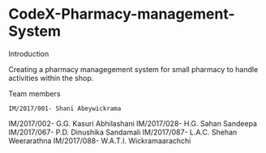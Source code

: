 # CodeX-Pharmacy-management-System

Introduction

 Creating a pharmacy managegement system for small pharmacy to handle activities within the shop.
 
 
 Team members
 
 	IM/2017/001- Shani Abeywickrama
  IM/2017/002- G.G. Kasuri Abhilashani
  IM/2017/028- H.G. Sahan Sandeepa
  IM/2017/067- P.D. Dinushika Sandamali
  IM/2017/087- L.A.C. Shehan Weerarathna
  IM/2017/088- W.A.T.I. Wickramaarachchi
